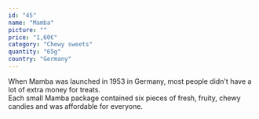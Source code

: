 ```yaml
---
id: "45"
name: "Mamba"
picture: ""
price: "1,60€"
category: "Chewy sweets"
quantity: "65g"
country: "Germany"
---
```

When Mamba was launched in 1953 in Germany, most people didn't have a lot of extra money for treats. <br>Each small Mamba package contained six pieces of fresh, fruity, chewy candies and was affordable for everyone.